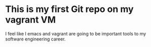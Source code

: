 # This is my first Git repo on my vagrant VM

I feel like I emacs and vagrant are going to be important tools to my software engineering career.